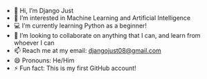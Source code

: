 - 👋 Hi, I’m Django Just
- 👀 I’m interested in Machine Learning and Artificial Intelligence
- 💻 I’m currently learning Python as a beginner!
- 👻 I’m looking to collaborate on anything that I can, and learn from whoever I can
- 📫 Reach me at my email: djangojust08@gmail.com
- 😄 Pronouns: He/Him
- ⚡ Fun fact: This is my first GitHub account!
